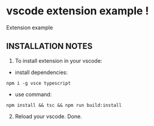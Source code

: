 # vscode extension example !

Extension example

INSTALLATION NOTES
------------------

  1. To install extension in your vscode:
- install  dependencies: 
```
npm i -g vsce typescript
```
- use command: 
```
npm install && tsc && npm run build:install
```
  2. Reload your vscode. Done.

